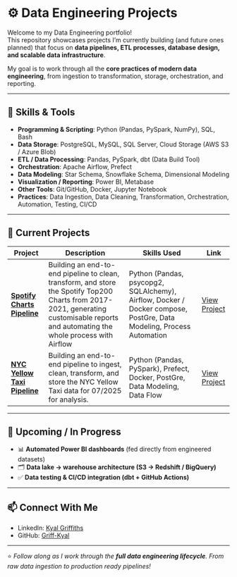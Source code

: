 # ⚙️ Data Engineering Projects

Welcome to my Data Engineering portfolio!  
This repository showcases projects I’m currently building (and future ones planned) that focus on **data pipelines, ETL processes, database design, and scalable data infrastructure**.  

My goal is to work through all the **core practices of modern data engineering**, from ingestion to transformation, storage, orchestration, and reporting.  

---

## 🔧 Skills & Tools

- **Programming & Scripting**: Python (Pandas, PySpark, NumPy), SQL, Bash
- **Data Storage**: PostgreSQL, MySQL, SQL Server, Cloud Storage (AWS S3 / Azure Blob)
- **ETL / Data Processing**: Pandas, PySpark, dbt (Data Build Tool)
- **Orchestration**: Apache Airflow, Prefect
- **Data Modeling**: Star Schema, Snowflake Schema, Dimensional Modeling
- **Visualization / Reporting**: Power BI, Metabase
- **Other Tools**: Git/GitHub, Docker, Jupyter Notebook
- **Practices**: Data Ingestion, Data Cleaning, Transformation, Orchestration, Automation, Testing, CI/CD

---

## 🚀 Current Projects

| Project | Description | Skills Used | Link |
|---------|-------------|-------------|------|
| **[Spotify Charts Pipeline](#)** | Building an end-to-end pipeline to clean, transform, and store the Spotify Top200 Charts from 2017-2021, generating customisable reports and automating the whole process with Airflow | Python (Pandas, psycopg2, SQLAlchemy), Airflow, Docker / Docker compose, PostGre, Data Modeling, Process Automation | [View Project](https://github.com/Griff-Kyal/Data-Engineering/tree/main/spotify-charts-pipeline) |
| **[NYC Yellow Taxi Pipeline](#)** | Building an end-to-end pipeline to ingest, clean, transform, and store the NYC Yellow Taxi data for 07/2025 for analysis. | Python (Pandas, PySpark), Prefect, Docker, PostGre, Data Modeling, Data Flow | [View Project](https://github.com/Griff-Kyal/Data-Engineering/tree/main/nyc-tlc-pipeline) |

---

## 📌 Upcoming / In Progress
 
- 📊 **Automated Power BI dashboards** (fed directly from engineered datasets)   
- 🗂️ **Data lake → warehouse architecture (S3 → Redshift / BigQuery)**   
- ✅ **Data testing & CI/CD integration (dbt + GitHub Actions)**  

---

## 📫 Connect With Me

- LinkedIn: [Kyal Griffiths](https://www.linkedin.com/in/kyal-griffiths/)   
- GitHub: [Griff-Kyal](https://github.com/Griff-Kyal)  

---

⭐ *Follow along as I work through the **full data engineering lifecycle**. From raw data ingestion to production ready pipelines!*  
